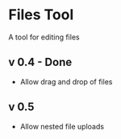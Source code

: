 Files Tool
============

A tool for editing files

v 0.4 - Done
------------
- Allow drag and drop of files


v 0.5
-----
- Allow nested file uploads